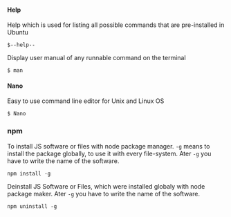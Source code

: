 #### Help

Help which is used for listing all possible commands that are pre-installed in Ubuntu

`$--help--`

Display user manual of any runnable command on the terminal

`$ man`

#### Nano

Easy to use command line editor for Unix and Linux OS

`$ Nano`

### npm

To install JS software or files with node package manager. `-g` means to install the package globally, to use it with every file-system. Ater `-g` you have to write the name of the software.

`npm install -g`


Deinstall JS Software or Files, which were installed globaly with node package maker. Ater `-g` you have to write the name of the software.

`npm uninstall -g`

